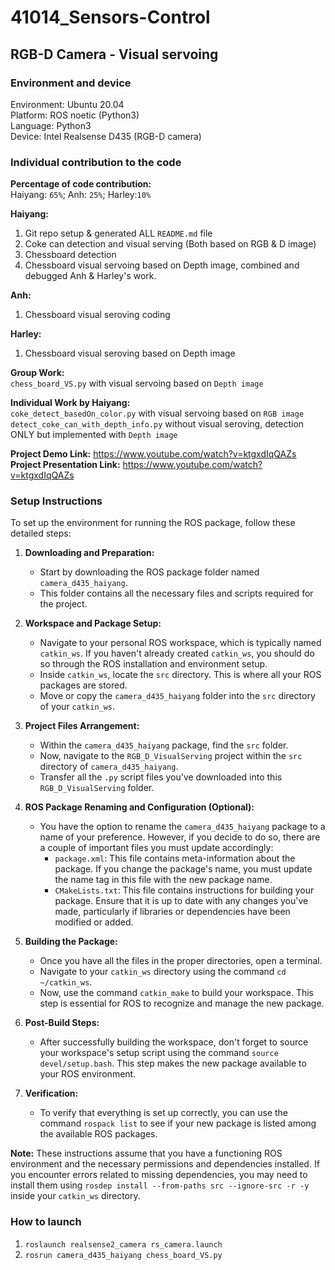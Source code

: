 # 41014_Sensors-Control

## RGB-D Camera - Visual servoing

### Environment and device
Environment: Ubuntu 20.04 <br> Platform: ROS noetic (Python3) <br> Language: Python3 <br> Device: Intel Realsense D435 (RGB-D camera)

### Individual contribution to the code
**Percentage of code contribution:** <br>
Haiyang: `65%`; Anh: `25%`; Harley:`10%`

**Haiyang:**
1. Git repo setup & generated ALL `README.md` file
2. Coke can detection and visual serving (Both based on RGB & D image)
3. Chessboard detection
4. Chessboard visual servoing based on Depth image, combined and debugged Anh & Harley's work.
   
**Anh:**
1. Chessboard visual seroving coding

**Harley:**
1. Chessboard visual seroving based on Depth image

**Group Work:** <br>
`chess_board_VS.py` with visual servoing based on `Depth image`

**Individual Work by Haiyang:** <br>
`coke_detect_basedOn_color.py` with visual servoing based on `RGB image` <br> 
`detect_coke_can_with_depth_info.py` without visual seroving, detection ONLY but implemented with `Depth image` <br>

**Project Demo Link:**
https://www.youtube.com/watch?v=ktgxdIqQAZs 
<br>
**Project Presentation Link:**
https://www.youtube.com/watch?v=ktgxdIqQAZs
<br>
### Setup Instructions

To set up the environment for running the ROS package, follow these detailed steps:

1. **Downloading and Preparation:**
   - Start by downloading the ROS package folder named `camera_d435_haiyang`.
   - This folder contains all the necessary files and scripts required for the project.

2. **Workspace and Package Setup:**
   - Navigate to your personal ROS workspace, which is typically named `catkin_ws`. If you haven't already created `catkin_ws`, you should do so through the ROS installation and environment setup.
   - Inside `catkin_ws`, locate the `src` directory. This is where all your ROS packages are stored.
   - Move or copy the `camera_d435_haiyang` folder into the `src` directory of your `catkin_ws`.

3. **Project Files Arrangement:**
   - Within the `camera_d435_haiyang` package, find the `src` folder.
   - Now, navigate to the `RGB_D_VisualServing` project within the `src` directory of `camera_d435_haiyang`.
   - Transfer all the `.py` script files you've downloaded into this `RGB_D_VisualServing` folder.

4. **ROS Package Renaming and Configuration (Optional):**
   - You have the option to rename the `camera_d435_haiyang` package to a name of your preference. However, if you decide to do so, there are a couple of important files you must update accordingly:
     - `package.xml`: This file contains meta-information about the package. If you change the package's name, you must update the name tag in this file with the new package name.
     - `CMakeLists.txt`: This file contains instructions for building your package. Ensure that it is up to date with any changes you've made, particularly if libraries or dependencies have been modified or added.

5. **Building the Package:**
   - Once you have all the files in the proper directories, open a terminal.
   - Navigate to your `catkin_ws` directory using the command `cd ~/catkin_ws`.
   - Now, use the command `catkin_make` to build your workspace. This step is essential for ROS to recognize and manage the new package.

6. **Post-Build Steps:**
   - After successfully building the workspace, don't forget to source your workspace's setup script using the command `source devel/setup.bash`. This step makes the new package available to your ROS environment.

7. **Verification:**
   - To verify that everything is set up correctly, you can use the command `rospack list` to see if your new package is listed among the available ROS packages.

**Note:** These instructions assume that you have a functioning ROS environment and the necessary permissions and dependencies installed. If you encounter errors related to missing dependencies, you may need to install them using `rosdep install --from-paths src --ignore-src -r -y` inside your `catkin_ws` directory.

### How to launch
1. `roslaunch realsense2_camera rs_camera.launch`
2. `rosrun camera_d435_haiyang chess_board_VS.py`
